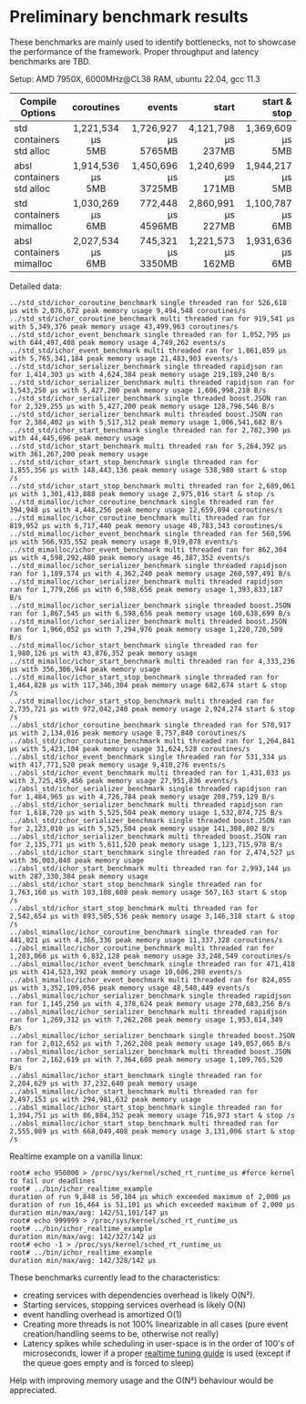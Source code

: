 # Preliminary benchmark results
These benchmarks are mainly used to identify bottlenecks, not to showcase the performance of the framework. Proper throughput and latency benchmarks are TBD.

Setup: AMD 7950X, 6000MHz@CL38 RAM, ubuntu 22.04, gcc 11.3

| Compile<br/>Options           |      coroutines      |                  events |                  start |         start & stop | 
|-------------------------------|:--------------------:|------------------------:|-----------------------:|---------------------:|
| std containers<br/>std alloc  | 1,221,534 µs<br/>5MB | 1,726,927 µs<br/>5765MB | 4,121,798 µs<br/>237MB | 1,369,609 µs<br/>5MB |
| absl containers<br/>std alloc | 1,914,536 µs<br/>5MB | 1,450,696 µs<br/>3725MB | 1,240,699 µs<br/>171MB | 1,944,217 µs<br/>5MB |
| std containers<br/>mimalloc   | 1,030,269 µs<br/>6MB |   772,448 µs<br/>4596MB | 2,860,991 µs<br/>227MB | 1,100,787 µs<br/>6MB |
| absl containers<br/>mimalloc  | 2,027,534 µs<br/>6MB |   745,321 µs<br/>3350MB | 1,221,573 µs<br/>162MB | 1,931,636 µs<br/>6MB |

Detailed data:
```
../std_std/ichor_coroutine_benchmark single threaded ran for 526,618 µs with 2,076,672 peak memory usage 9,494,548 coroutines/s
../std_std/ichor_coroutine_benchmark multi threaded ran for 919,541 µs with 5,349,376 peak memory usage 43,499,963 coroutines/s
../std_std/ichor_event_benchmark single threaded ran for 1,052,795 µs with 644,497,408 peak memory usage 4,749,262 events/s
../std_std/ichor_event_benchmark multi threaded ran for 1,861,859 µs with 5,765,341,184 peak memory usage 21,483,903 events/s
../std_std/ichor_serializer_benchmark single threaded rapidjson ran for 1,414,303 µs with 4,624,384 peak memory usage 219,189,240 B/s
../std_std/ichor_serializer_benchmark multi threaded rapidjson ran for 1,543,250 µs with 5,427,200 peak memory usage 1,606,998,218 B/s
../std_std/ichor_serializer_benchmark single threaded boost.JSON ran for 2,329,255 µs with 5,427,200 peak memory usage 128,796,546 B/s
../std_std/ichor_serializer_benchmark multi threaded boost.JSON ran for 2,384,402 µs with 5,517,312 peak memory usage 1,006,541,682 B/s
../std_std/ichor_start_benchmark single threaded ran for 2,782,390 µs with 44,445,696 peak memory usage
../std_std/ichor_start_benchmark multi threaded ran for 5,264,392 µs with 361,267,200 peak memory usage
../std_std/ichor_start_stop_benchmark single threaded ran for 1,855,356 µs with 148,443,136 peak memory usage 538,980 start & stop /s
../std_std/ichor_start_stop_benchmark multi threaded ran for 2,689,061 µs with 1,301,413,888 peak memory usage 2,975,016 start & stop /s
../std_mimalloc/ichor_coroutine_benchmark single threaded ran for 394,948 µs with 4,448,256 peak memory usage 12,659,894 coroutines/s
../std_mimalloc/ichor_coroutine_benchmark multi threaded ran for 819,952 µs with 6,717,440 peak memory usage 48,783,343 coroutines/s
../std_mimalloc/ichor_event_benchmark single threaded ran for 560,596 µs with 566,935,552 peak memory usage 8,919,078 events/s
../std_mimalloc/ichor_event_benchmark multi threaded ran for 862,304 µs with 4,598,292,480 peak memory usage 46,387,352 events/s
../std_mimalloc/ichor_serializer_benchmark single threaded rapidjson ran for 1,189,574 µs with 4,362,240 peak memory usage 260,597,491 B/s
../std_mimalloc/ichor_serializer_benchmark multi threaded rapidjson ran for 1,779,266 µs with 6,598,656 peak memory usage 1,393,833,187 B/s
../std_mimalloc/ichor_serializer_benchmark single threaded boost.JSON ran for 1,867,545 µs with 6,598,656 peak memory usage 160,638,699 B/s
../std_mimalloc/ichor_serializer_benchmark multi threaded boost.JSON ran for 1,966,052 µs with 7,294,976 peak memory usage 1,220,720,509 B/s
../std_mimalloc/ichor_start_benchmark single threaded ran for 1,980,126 µs with 43,876,352 peak memory usage
../std_mimalloc/ichor_start_benchmark multi threaded ran for 4,333,236 µs with 356,306,944 peak memory usage
../std_mimalloc/ichor_start_stop_benchmark single threaded ran for 1,464,828 µs with 117,346,304 peak memory usage 682,674 start & stop /s
../std_mimalloc/ichor_start_stop_benchmark multi threaded ran for 2,735,721 µs with 972,042,240 peak memory usage 2,924,274 start & stop /s
../absl_std/ichor_coroutine_benchmark single threaded ran for 570,917 µs with 2,134,016 peak memory usage 8,757,840 coroutines/s
../absl_std/ichor_coroutine_benchmark multi threaded ran for 1,264,841 µs with 5,423,104 peak memory usage 31,624,528 coroutines/s
../absl_std/ichor_event_benchmark single threaded ran for 531,334 µs with 417,771,520 peak memory usage 9,410,276 events/s
../absl_std/ichor_event_benchmark multi threaded ran for 1,431,033 µs with 3,725,459,456 peak memory usage 27,951,836 events/s
../absl_std/ichor_serializer_benchmark single threaded rapidjson ran for 1,484,965 µs with 4,726,784 peak memory usage 208,759,129 B/s
../absl_std/ichor_serializer_benchmark multi threaded rapidjson ran for 1,618,720 µs with 5,525,504 peak memory usage 1,532,074,725 B/s
../absl_std/ichor_serializer_benchmark single threaded boost.JSON ran for 2,123,010 µs with 5,525,504 peak memory usage 141,308,802 B/s
../absl_std/ichor_serializer_benchmark multi threaded boost.JSON ran for 2,135,771 µs with 5,611,520 peak memory usage 1,123,715,978 B/s
../absl_std/ichor_start_benchmark single threaded ran for 2,474,527 µs with 36,003,840 peak memory usage
../absl_std/ichor_start_benchmark multi threaded ran for 2,993,144 µs with 287,330,304 peak memory usage
../absl_std/ichor_start_stop_benchmark single threaded ran for 1,763,160 µs with 103,108,608 peak memory usage 567,163 start & stop /s
../absl_std/ichor_start_stop_benchmark multi threaded ran for 2,542,654 µs with 893,505,536 peak memory usage 3,146,318 start & stop /s
../absl_mimalloc/ichor_coroutine_benchmark single threaded ran for 441,021 µs with 4,366,336 peak memory usage 11,337,328 coroutines/s
../absl_mimalloc/ichor_coroutine_benchmark multi threaded ran for 1,203,060 µs with 6,832,128 peak memory usage 33,248,549 coroutines/s
../absl_mimalloc/ichor_event_benchmark single threaded ran for 471,418 µs with 414,523,392 peak memory usage 10,606,298 events/s
../absl_mimalloc/ichor_event_benchmark multi threaded ran for 824,055 µs with 3,352,109,056 peak memory usage 48,540,449 events/s
../absl_mimalloc/ichor_serializer_benchmark single threaded rapidjson ran for 1,145,250 µs with 4,378,624 peak memory usage 270,683,256 B/s
../absl_mimalloc/ichor_serializer_benchmark multi threaded rapidjson ran for 1,269,312 µs with 7,262,208 peak memory usage 1,953,814,349 B/s
../absl_mimalloc/ichor_serializer_benchmark single threaded boost.JSON ran for 2,012,652 µs with 7,262,208 peak memory usage 149,057,065 B/s
../absl_mimalloc/ichor_serializer_benchmark multi threaded boost.JSON ran for 2,162,619 µs with 7,364,608 peak memory usage 1,109,765,520 B/s
../absl_mimalloc/ichor_start_benchmark single threaded ran for 2,204,629 µs with 37,232,640 peak memory usage
../absl_mimalloc/ichor_start_benchmark multi threaded ran for 2,497,153 µs with 294,981,632 peak memory usage
../absl_mimalloc/ichor_start_stop_benchmark single threaded ran for 1,394,751 µs with 86,884,352 peak memory usage 716,973 start & stop /s
../absl_mimalloc/ichor_start_stop_benchmark multi threaded ran for 2,555,089 µs with 668,049,408 peak memory usage 3,131,006 start & stop /s
```

Realtime example on a vanilla linux:
```
root# echo 950000 > /proc/sys/kernel/sched_rt_runtime_us #force kernel to fail our deadlines
root# ../bin/ichor_realtime_example 
duration of run 9,848 is 50,104 µs which exceeded maximum of 2,000 µs
duration of run 16,464 is 51,101 µs which exceeded maximum of 2,000 µs
duration min/max/avg: 142/51,101/147 µs
root# echo 999999 > /proc/sys/kernel/sched_rt_runtime_us
root# ../bin/ichor_realtime_example 
duration min/max/avg: 142/327/142 µs
root# echo -1 > /proc/sys/kernel/sched_rt_runtime_us
root# ../bin/ichor_realtime_example 
duration min/max/avg: 142/328/142 µs

```

These benchmarks currently lead to the characteristics:
* creating services with dependencies overhead is likely O(N²).
* Starting services, stopping services overhead is likely O(N)
* event handling overhead is amortized O(1)
* Creating more threads is not 100% linearizable in all cases (pure event creation/handling seems to be, otherwise not really)
* Latency spikes while scheduling in user-space is in the order of 100's of microseconds, lower if a proper [realtime tuning guide](https://rigtorp.se/low-latency-guide/) is used (except if the queue goes empty and is forced to sleep)

Help with improving memory usage and the O(N²) behaviour would be appreciated.
